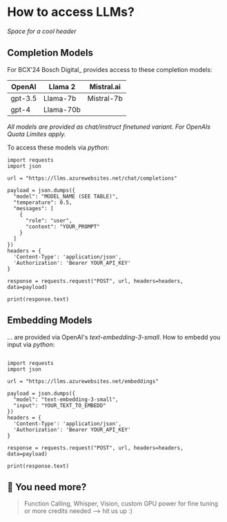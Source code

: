 # How to access LLMs? 

*Space for a cool header*

## Completion Models

For BCX'24 Bosch Digital_ provides access to these completion models: 

| **OpenAI** | **Llama 2** | **Mistral.ai** |
|------------|-------------|----------------|
| gpt-3.5    | Llama-7b    | Mistral-7b     | 
| gpt-4      | Llama-70b   |                |  


 *All models are provided as chat/instruct finetuned variant. For OpenAIs Quota Limites apply.* 

To access these models via *python*:

```
import requests
import json

url = "https://llms.azurewebsites.net/chat/completions"

payload = json.dumps({
  "model": "MODEL_NAME (SEE TABLE)",
  "temperature": 0.5,
  "messages": [
    {
      "role": "user",
      "content": "YOUR_PROMPT"
    }
  ]
})
headers = {
  'Content-Type': 'application/json',
  'Authorization': 'Bearer YOUR_API_KEY'
}

response = requests.request("POST", url, headers=headers, data=payload)

print(response.text)
```

## Embedding Models
... are provided via OpenAI's *text-embedding-3-small*. How to embedd you input via *python*:

```

import requests
import json

url = "https://llms.azurewebsites.net/embeddings"

payload = json.dumps({
  "model": "text-embedding-3-small",
  "input": "YOUR_TEXT_TO_EMBEDD"
})
headers = {
  'Content-Type': 'application/json',
  'Authorization': 'Bearer YOUR_API_KEY'
}

response = requests.request("POST", url, headers=headers, data=payload)

print(response.text)

```

## 🚨 You need more? 

>  Function Calling, Whisper, Vision, custom GPU power for fine tuning or more credits needed —> hit us up :)  
